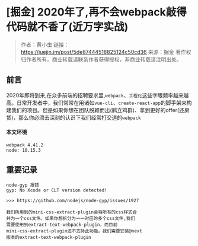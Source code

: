 # [掘金] 2020年了,再不会webpack敲得代码就不香了(近万字实战)

> 作者：黄小虫
> 链接：https://juejin.im/post/5de87444518825124c50cd36
> 来源：掘金
> 著作权归作者所有。商业转载请联系作者获得授权，非商业转载请注明出处。



## 前言

2020年即将到来,在众多前端的招聘要求里,`webpack`、`工程化`这些字眼频率越来越高。日常开发者中，我们常常在用诸如`vue-cli`、`create-react-app`的脚手架来构建我们的项目。但是如果你想在团队脱颖而出(鹤立鸡群)、拿到更好的offer(还房贷)，那么你必须去深刻的认识下我们经常打交道的`webpack`



#### 本文环境

```
webpack 4.41.2
node: 10.15.3
```

## 重要记录
```
node-gyp 报错
gyp: No Xcode or CLT version detected!

>>> https://github.com/nodejs/node-gyp/issues/1927
```


```
我们所用到的mini-css-extract-plugin会将所有的css样式合
并为一个css文件。如果你想拆分为一一对应的多个css文件,我们
需要使用到extract-text-webpack-plugin，而目前
mini-css-extract-plugin还不支持此功能。我们需要安装@next
版本的extract-text-webpack-plugin

```
